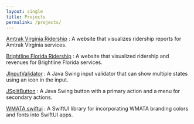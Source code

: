 ```yaml
---
layout: single
title: Projects
permalink: /projects/
---
```


[Amtrak Virginia Ridership](https://rhwood.github.io/amtk-va-ridership/)
: A website that visualizes ridership reports for Amtrak Virginia services. 

[Brightline Florida Ridership](https://rhwood.github.io/brightline-stats/)
: A website that visualized ridership and revenues for Brightline Florida services.

[JInputValidator](https://rhwood.github.io/jinputvalidator/)
: A Java Swing input validator that can show multiple states using an icon in the input.

[JSplitButton](https://rhwood.github.io/jsplitbutton/)
: A Java Swing button with a primary action and a menu for secondary actions.

[WMATA.swiftui](https://rhwood.github.io/WMATAUI.swift/documentation/wmataui)
: A SwiftUI library for incorporating WMATA branding colors and fonts into SwiftUI apps.
